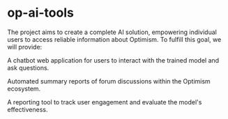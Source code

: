 # op-ai-tools

The project aims to create a complete AI solution, empowering individual users to access reliable information about Optimism. To fulfill this goal, we will provide:

A chatbot web application for users to interact with the trained model and ask questions.

Automated summary reports of forum discussions within the Optimism ecosystem.

A reporting tool to track user engagement and evaluate the model's effectiveness.
